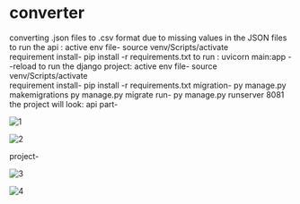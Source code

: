 # converter
 converting .json files to .csv format due  to missing values in the JSON files
to run the api :
active env file-
source venv/Scripts/activate  
requirement install- 
pip install -r requirements.txt 
to run : uvicorn main:app --reload
to run the django project:
active env file-
source venv/Scripts/activate  
requirement install- 
pip install -r requirements.txt 
migration-
py manage.py makemigrations
py manage.py migrate
run-
py manage.py runserver 8081 
the project will look:
api part-

![1](https://github.com/user-attachments/assets/cc98502a-785a-45dc-b3e7-bfdb445208ff)

![2](https://github.com/user-attachments/assets/42717140-6250-4203-a42a-1af2aa7623ff)

project-

![3](https://github.com/user-attachments/assets/b4aac27a-e1ce-427c-b31c-18e67da41732)


![4](https://github.com/user-attachments/assets/6b64a50c-fe33-4f7f-a314-774de1c05bc9)
